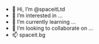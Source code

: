 - 👋 Hi, I’m @spaceitLtd
- 👀 I’m interested in ...
- 🌱 I’m currently learning ...
- 💞️ I’m looking to collaborate on ...
- 📫 spaceit.bg

<!---
spaceitLtd/spaceitLtd is a ✨ special ✨ repository because its `README.md` (this file) appears on your GitHub profile.
You can click the Preview link to take a look at your changes.
--->
